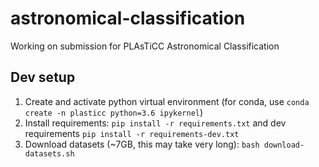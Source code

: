 # astronomical-classification
Working on submission for PLAsTiCC Astronomical Classification

## Dev setup

1. Create and activate python virtual environment 
(for conda, use `conda create -n plasticc python=3.6 ipykernel`)  
2. Install requirements: `pip install -r requirements.txt` 
and dev requirements `pip install -r requirements-dev.txt`  
3. Download datasets (~7GB, this may take very long): `bash download-datasets.sh`

